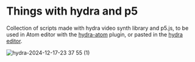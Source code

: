 # Things with hydra and p5

Collection of scripts made with hydra video synth library and p5.js, to be used in Atom editor with the [hydra-atom](https://github.com/hydra-synth/atom-hydra) plugin, or pasted in the [hydra editor](https://hydra.ojack.xyz/).

![hydra-2024-12-17-23 37 55 (1)](https://github.com/user-attachments/assets/a6a16822-37d1-4310-bded-fe550d6aae9f)
